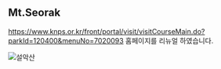 ## Mt.Seorak

https://www.knps.or.kr/front/portal/visit/visitCourseMain.do?parkId=120400&menuNo=7020093 
홈페이지를 리뉴얼 하였습니다.

![설악산](https://user-images.githubusercontent.com/58887054/215369179-a7790de7-e45f-4792-9128-3dbacc6b4a5d.png)

